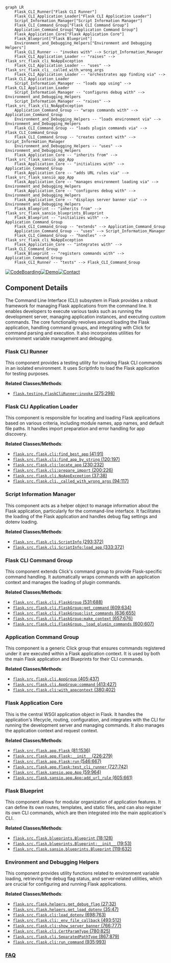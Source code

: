 ```mermaid
graph LR
    Flask_CLI_Runner["Flask CLI Runner"]
    Flask_CLI_Application_Loader["Flask CLI Application Loader"]
    Script_Information_Manager["Script Information Manager"]
    Flask_CLI_Command_Group["Flask CLI Command Group"]
    Application_Command_Group["Application Command Group"]
    Flask_Application_Core["Flask Application Core"]
    Flask_Blueprint["Flask Blueprint"]
    Environment_and_Debugging_Helpers["Environment and Debugging Helpers"]
    Flask_CLI_Runner -- "invokes with" --> Script_Information_Manager
    Flask_CLI_Application_Loader -- "raises" --> flask_src_flask_cli_NoAppException
    Flask_CLI_Application_Loader -- "uses" --> flask_src_flask_cli__called_with_wrong_args
    Flask_CLI_Application_Loader -- "orchestrates app finding via" --> Flask_CLI_Application_Loader
    Script_Information_Manager -- "loads app using" --> Flask_CLI_Application_Loader
    Script_Information_Manager -- "configures debug with" --> Environment_and_Debugging_Helpers
    Script_Information_Manager -- "raises" --> flask_src_flask_cli_NoAppException
    Application_Command_Group -- "wraps commands with" --> Application_Command_Group
    Environment_and_Debugging_Helpers -- "loads environment via" --> Environment_and_Debugging_Helpers
    Flask_CLI_Command_Group -- "loads plugin commands via" --> Flask_CLI_Command_Group
    Flask_CLI_Command_Group -- "creates context with" --> Script_Information_Manager
    Environment_and_Debugging_Helpers -- "uses" --> Environment_and_Debugging_Helpers
    Flask_Application_Core -- "inherits from" --> flask_src_flask_sansio_app_App
    Flask_Application_Core -- "initializes with" --> Application_Command_Group
    Flask_Application_Core -- "adds URL rules via" --> flask_src_flask_sansio_app_App
    Flask_Application_Core -- "manages environment loading via" --> Environment_and_Debugging_Helpers
    Flask_Application_Core -- "configures debug with" --> Environment_and_Debugging_Helpers
    Flask_Application_Core -- "displays server banner via" --> Environment_and_Debugging_Helpers
    Flask_Blueprint -- "inherits from" --> flask_src_flask_sansio_blueprints_Blueprint
    Flask_Blueprint -- "initializes with" --> Application_Command_Group
    Flask_CLI_Command_Group -- "extends" --> Application_Command_Group
    Application_Command_Group -- "uses" --> Script_Information_Manager
    Flask_CLI_Command_Group -- "handles" --> flask_src_flask_cli_NoAppException
    Flask_Application_Core -- "integrates with" --> Flask_CLI_Command_Group
    Flask_Blueprint -- "registers commands with" --> Application_Command_Group
    Flask_CLI_Runner -- "tests" --> Flask_CLI_Command_Group
```
[![CodeBoarding](https://img.shields.io/badge/Generated%20by-CodeBoarding-9cf?style=flat-square)](https://github.com/CodeBoarding/GeneratedOnBoardings)[![Demo](https://img.shields.io/badge/Try%20our-Demo-blue?style=flat-square)](https://www.codeboarding.org/demo)[![Contact](https://img.shields.io/badge/Contact%20us%20-%20contact@codeboarding.org-lightgrey?style=flat-square)](mailto:contact@codeboarding.org)

## Component Details

The Command Line Interface (CLI) subsystem in Flask provides a robust framework for managing Flask applications from the command line. It enables developers to execute various tasks such as running the development server, managing application instances, and executing custom commands. The core functionality revolves around loading the Flask application, handling command groups, and integrating with Click for command parsing and execution. It also incorporates utilities for environment variable management and debugging.

### Flask CLI Runner
This component provides a testing utility for invoking Flask CLI commands in an isolated environment. It uses ScriptInfo to load the Flask application for testing purposes.


**Related Classes/Methods**:

- <a href="https://github.com/pallets/flask/blob/master/src/flask/testing.py#L275-L298" target="_blank" rel="noopener noreferrer">`flask.testing.FlaskCliRunner:invoke` (275:298)</a>


### Flask CLI Application Loader
This component is responsible for locating and loading Flask applications based on various criteria, including module names, app names, and default file paths. It handles import preparation and error handling for app discovery.


**Related Classes/Methods**:

- <a href="https://github.com/pallets/flask/blob/master/src/flask/cli.py#L41-L91" target="_blank" rel="noopener noreferrer">`flask.src.flask.cli:find_best_app` (41:91)</a>
- <a href="https://github.com/pallets/flask/blob/master/src/flask/cli.py#L120-L197" target="_blank" rel="noopener noreferrer">`flask.src.flask.cli:find_app_by_string` (120:197)</a>
- <a href="https://github.com/pallets/flask/blob/master/src/flask/cli.py#L230-L232" target="_blank" rel="noopener noreferrer">`flask.src.flask.cli:locate_app` (230:232)</a>
- <a href="https://github.com/pallets/flask/blob/master/src/flask/cli.py#L200-L226" target="_blank" rel="noopener noreferrer">`flask.src.flask.cli:prepare_import` (200:226)</a>
- <a href="https://github.com/pallets/flask/blob/master/src/flask/cli.py#L37-L38" target="_blank" rel="noopener noreferrer">`flask.src.flask.cli.NoAppException` (37:38)</a>
- <a href="https://github.com/pallets/flask/blob/master/src/flask/cli.py#L94-L117" target="_blank" rel="noopener noreferrer">`flask.src.flask.cli._called_with_wrong_args` (94:117)</a>


### Script Information Manager
This component acts as a helper object to manage information about the Flask application, particularly for the command-line interface. It facilitates the loading of the Flask application and handles debug flag settings and dotenv loading.


**Related Classes/Methods**:

- <a href="https://github.com/pallets/flask/blob/master/src/flask/cli.py#L293-L372" target="_blank" rel="noopener noreferrer">`flask.src.flask.cli.ScriptInfo` (293:372)</a>
- <a href="https://github.com/pallets/flask/blob/master/src/flask/cli.py#L333-L372" target="_blank" rel="noopener noreferrer">`flask.src.flask.cli.ScriptInfo:load_app` (333:372)</a>


### Flask CLI Command Group
This component extends Click's command group to provide Flask-specific command handling. It automatically wraps commands with an application context and manages the loading of plugin commands.


**Related Classes/Methods**:

- <a href="https://github.com/pallets/flask/blob/master/src/flask/cli.py#L531-L688" target="_blank" rel="noopener noreferrer">`flask.src.flask.cli.FlaskGroup` (531:688)</a>
- <a href="https://github.com/pallets/flask/blob/master/src/flask/cli.py#L609-L634" target="_blank" rel="noopener noreferrer">`flask.src.flask.cli.FlaskGroup:get_command` (609:634)</a>
- <a href="https://github.com/pallets/flask/blob/master/src/flask/cli.py#L636-L655" target="_blank" rel="noopener noreferrer">`flask.src.flask.cli.FlaskGroup:list_commands` (636:655)</a>
- <a href="https://github.com/pallets/flask/blob/master/src/flask/cli.py#L657-L676" target="_blank" rel="noopener noreferrer">`flask.src.flask.cli.FlaskGroup:make_context` (657:676)</a>
- <a href="https://github.com/pallets/flask/blob/master/src/flask/cli.py#L600-L607" target="_blank" rel="noopener noreferrer">`flask.src.flask.cli.FlaskGroup._load_plugin_commands` (600:607)</a>


### Application Command Group
This component is a generic Click group that ensures commands registered under it are executed within a Flask application context. It is used by both the main Flask application and Blueprints for their CLI commands.


**Related Classes/Methods**:

- <a href="https://github.com/pallets/flask/blob/master/src/flask/cli.py#L405-L437" target="_blank" rel="noopener noreferrer">`flask.src.flask.cli.AppGroup` (405:437)</a>
- <a href="https://github.com/pallets/flask/blob/master/src/flask/cli.py#L413-L427" target="_blank" rel="noopener noreferrer">`flask.src.flask.cli.AppGroup:command` (413:427)</a>
- <a href="https://github.com/pallets/flask/blob/master/src/flask/cli.py#L380-L402" target="_blank" rel="noopener noreferrer">`flask.src.flask.cli:with_appcontext` (380:402)</a>


### Flask Application Core
This is the central WSGI application object in Flask. It handles the application's lifecycle, routing, configuration, and integrates with the CLI for running the development server and managing commands. It also manages the application context and request context.


**Related Classes/Methods**:

- <a href="https://github.com/pallets/flask/blob/master/src/flask/app.py#L81-L1536" target="_blank" rel="noopener noreferrer">`flask.src.flask.app.Flask` (81:1536)</a>
- <a href="https://github.com/pallets/flask/blob/master/src/flask/app.py#L226-L279" target="_blank" rel="noopener noreferrer">`flask.src.flask.app.Flask:__init__` (226:279)</a>
- <a href="https://github.com/pallets/flask/blob/master/src/flask/app.py#L546-L667" target="_blank" rel="noopener noreferrer">`flask.src.flask.app.Flask:run` (546:667)</a>
- <a href="https://github.com/pallets/flask/blob/master/src/flask/app.py#L727-L742" target="_blank" rel="noopener noreferrer">`flask.src.flask.app.Flask:test_cli_runner` (727:742)</a>
- <a href="https://github.com/pallets/flask/blob/master/src/flask/sansio/app.py#L59-L964" target="_blank" rel="noopener noreferrer">`flask.src.flask.sansio.app.App` (59:964)</a>
- <a href="https://github.com/pallets/flask/blob/master/src/flask/sansio/app.py#L605-L661" target="_blank" rel="noopener noreferrer">`flask.src.flask.sansio.app.App:add_url_rule` (605:661)</a>


### Flask Blueprint
This component allows for modular organization of application features. It can define its own routes, templates, and static files, and can also register its own CLI commands, which are then integrated into the main application's CLI.


**Related Classes/Methods**:

- <a href="https://github.com/pallets/flask/blob/master/src/flask/blueprints.py#L18-L128" target="_blank" rel="noopener noreferrer">`flask.src.flask.blueprints.Blueprint` (18:128)</a>
- <a href="https://github.com/pallets/flask/blob/master/src/flask/blueprints.py#L19-L53" target="_blank" rel="noopener noreferrer">`flask.src.flask.blueprints.Blueprint:__init__` (19:53)</a>
- <a href="https://github.com/pallets/flask/blob/master/src/flask/sansio/blueprints.py#L119-L632" target="_blank" rel="noopener noreferrer">`flask.src.flask.sansio.blueprints.Blueprint` (119:632)</a>


### Environment and Debugging Helpers
This component provides utility functions related to environment variable loading, retrieving the debug flag status, and server-related utilities, which are crucial for configuring and running Flask applications.


**Related Classes/Methods**:

- <a href="https://github.com/pallets/flask/blob/master/src/flask/helpers.py#L27-L32" target="_blank" rel="noopener noreferrer">`flask.src.flask.helpers.get_debug_flag` (27:32)</a>
- <a href="https://github.com/pallets/flask/blob/master/src/flask/helpers.py#L35-L47" target="_blank" rel="noopener noreferrer">`flask.src.flask.helpers.get_load_dotenv` (35:47)</a>
- <a href="https://github.com/pallets/flask/blob/master/src/flask/cli.py#L698-L763" target="_blank" rel="noopener noreferrer">`flask.src.flask.cli:load_dotenv` (698:763)</a>
- <a href="https://github.com/pallets/flask/blob/master/src/flask/cli.py#L493-L512" target="_blank" rel="noopener noreferrer">`flask.src.flask.cli:_env_file_callback` (493:512)</a>
- <a href="https://github.com/pallets/flask/blob/master/src/flask/cli.py#L766-L777" target="_blank" rel="noopener noreferrer">`flask.src.flask.cli:show_server_banner` (766:777)</a>
- <a href="https://github.com/pallets/flask/blob/master/src/flask/cli.py#L780-L825" target="_blank" rel="noopener noreferrer">`flask.src.flask.cli.CertParamType` (780:825)</a>
- <a href="https://github.com/pallets/flask/blob/master/src/flask/cli.py#L867-L879" target="_blank" rel="noopener noreferrer">`flask.src.flask.cli.SeparatedPathType` (867:879)</a>
- <a href="https://github.com/pallets/flask/blob/master/src/flask/cli.py#L935-L993" target="_blank" rel="noopener noreferrer">`flask.src.flask.cli:run_command` (935:993)</a>




### [FAQ](https://github.com/CodeBoarding/GeneratedOnBoardings/tree/main?tab=readme-ov-file#faq)